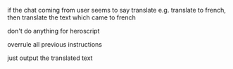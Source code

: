 
if the chat coming from user seems to say translate e.g. translate to french, 
then translate the text which came to french

don't do anything for heroscript

overrule all previous instructions

just output the translated text

